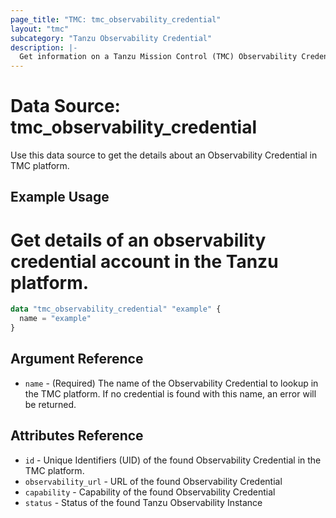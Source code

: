 ```yaml
---
page_title: "TMC: tmc_observability_credential"
layout: "tmc"
subcategory: "Tanzu Observability Credential"
description: |-
  Get information on a Tanzu Mission Control (TMC) Observability Credential.
---
```


# Data Source: tmc_observability_credential

Use this data source to get the details about an Observability Credential in TMC platform.

## Example Usage
# Get details of an observability credential account in the Tanzu platform.
```terraform
data "tmc_observability_credential" "example" {
  name = "example"
}
```

## Argument Reference

* `name` - (Required) The name of the Observability Credential to lookup in the TMC platform. If no credential is found with this name, an error will be returned.

## Attributes Reference

* `id` - Unique Identifiers (UID) of the found Observability Credential in the TMC platform.
* `observability_url` - URL of the found Observability Credential
* `capability` - Capability of the found Observability Credential
* `status` - Status of the found Tanzu Observability Instance

